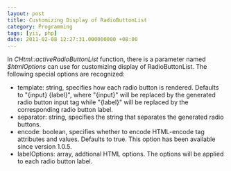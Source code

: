 ```yaml
---
layout: post
title: Customizing Display of RadioButtonList
category: Programming
tags: [yii, php]
date: 2011-02-08 12:27:31.000000000 +08:00
---
```

In *CHtml::activeRadioButtonList* function, there is a parameter named
*$htmlOptions* can use for customizing display of RadioButtonList.  The following
special options are recognized:

* template: string, specifies how each radio button is rendered.  Defaults to
  "{input} {label}", where "{input}" will be replaced by the generated radio
  button input tag while "{label}" will be replaced by the corresponding radio
  button label.
* separator: string, specifies the string that separates the generated radio
  buttons.
* encode: boolean, specifies whether to encode HTML-encode tag attributes and
values.  Defaults to true.  This option has been available since version 1.0.5.
* labelOptions: array, addtional HTML options.  The options will be applied to each
radio button label.
